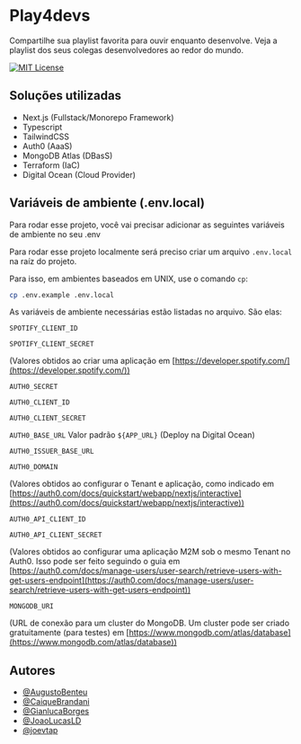
# Play4devs

Compartilhe sua playlist favorita para ouvir enquanto desenvolve. Veja a playlist dos seus colegas desenvolvedores ao redor do mundo.

[![MIT License](https://img.shields.io/badge/License-MIT-green.svg)](https://choosealicense.com/licenses/mit/)

## Soluções utilizadas

- Next.js (Fullstack/Monorepo Framework)
- Typescript
- TailwindCSS
- Auth0 (AaaS)
- MongoDB Atlas (DBasS)
- Terraform (IaC)
- Digital Ocean (Cloud Provider)

## Variáveis de ambiente (.env.local)

Para rodar esse projeto, você vai precisar adicionar as seguintes variáveis de ambiente no seu .env

Para rodar esse projeto localmente será preciso criar um arquivo `.env.local` na raíz do projeto.

Para isso, em ambientes baseados em UNIX, use o comando `cp`:

```bash
cp .env.example .env.local
```

As variáveis de ambiente necessárias estão listadas no arquivo. São elas:

`SPOTIFY_CLIENT_ID`

`SPOTIFY_CLIENT_SECRET`

(Valores obtidos ao criar uma aplicação em [https://developer.spotify.com/](https://developer.spotify.com/))

`AUTH0_SECRET`

`AUTH0_CLIENT_ID`

`AUTH0_CLIENT_SECRET`

`AUTH0_BASE_URL` Valor padrão `${APP_URL}` (Deploy na Digital Ocean)

`AUTH0_ISSUER_BASE_URL`

`AUTH0_DOMAIN`

(Valores obtidos ao configurar o Tenant e aplicação, como indicado em [https://auth0.com/docs/quickstart/webapp/nextjs/interactive](https://auth0.com/docs/quickstart/webapp/nextjs/interactive))

`AUTH0_API_CLIENT_ID`

`AUTH0_API_CLIENT_SECRET`

(Valores obtidos ao configurar uma aplicação M2M sob o mesmo Tenant no Auth0. Isso pode ser feito seguindo o guia em [https://auth0.com/docs/manage-users/user-search/retrieve-users-with-get-users-endpoint](https://auth0.com/docs/manage-users/user-search/retrieve-users-with-get-users-endpoint))


`MONGODB_URI`

(URL de conexão para um cluster do MongoDB. Um cluster pode ser criado gratuitamente (para testes) em [https://www.mongodb.com/atlas/database](https://www.mongodb.com/atlas/database))

## Autores

- [@AugustoBenteu](https://github.com/AugustoBenteu)
- [@CaiqueBrandani](https://github.com/CaiqueBrandani)
- [@GianlucaBorges](https://github.com/GianlucaBorges)
- [@JoaoLucasLD](https://github.com/JoaoLucasLD)
- [@joevtap](https://github.com/joevtap)


